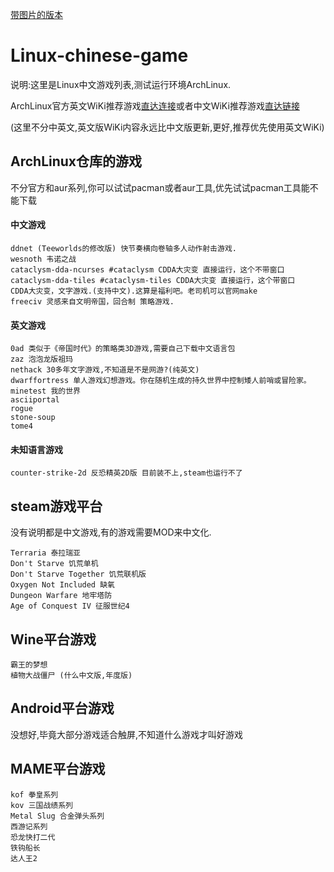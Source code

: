 [带图片的版本](README1.md)

# Linux-chinese-game

说明:这里是Linux中文游戏列表,测试运行环境ArchLinux.

ArchLinux官方英文WiKi推荐游戏[直达连接](https://wiki.archlinux.org/index.php/List_of_games)或者中文WiKi推荐游戏[直达链接](https://wiki.archlinux.org/index.php/List_of_games_(%E7%AE%80%E4%BD%93%E4%B8%AD%E6%96%87)  )

(这里不分中英文,英文版WiKi内容永远比中文版更新,更好,推荐优先使用英文WiKi)



## ArchLinux仓库的游戏

不分官方和aur系列,你可以试试pacman或者aur工具,优先试试pacman工具能不能下载

#### 中文游戏

```
ddnet (Teeworlds的修改版) 快节奏横向卷轴多人动作射击游戏.
wesnoth 韦诺之战
cataclysm-dda-ncurses #cataclysm CDDA大灾变 直接运行，这个不带窗口
cataclysm-dda-tiles #cataclysm-tiles CDDA大灾变 直接运行，这个带窗口
CDDA大灾变，文字游戏.(支持中文).这算是福利吧。老司机可以官网make
freeciv 灵感来自文明帝国，回合制 策略游戏.
```

#### 英文游戏

```
0ad 类似于《帝国时代》的策略类3D游戏,需要自己下载中文语言包
zaz 泡泡龙版祖玛
nethack 30多年文字游戏,不知道是不是网游?(纯英文)
dwarffortress 单人游戏幻想游戏。你在随机生成的持久世界中控制矮人前哨或冒险家。
minetest 我的世界
asciiportal 
rogue 
stone-soup
tome4
```

#### 未知语言游戏

```
counter-strike-2d 反恐精英2D版 目前装不上,steam也运行不了
```



## steam游戏平台

没有说明都是中文游戏,有的游戏需要MOD来中文化.

```
Terraria 泰拉瑞亚
Don't Starve 饥荒单机
Don't Starve Together 饥荒联机版
Oxygen Not Included 缺氧
Dungeon Warfare 地牢塔防
Age of Conquest IV 征服世纪4
```




## Wine平台游戏

```
霸王的梦想
植物大战僵尸 (什么中文版,年度版)
```



## Android平台游戏

没想好,毕竟大部分游戏适合触屏,不知道什么游戏才叫好游戏





## MAME平台游戏

```
kof 拳皇系列
kov 三国战绩系列
Metal Slug 合金弹头系列
西游记系列
恐龙快打二代
铁钩船长
达人王2
```

